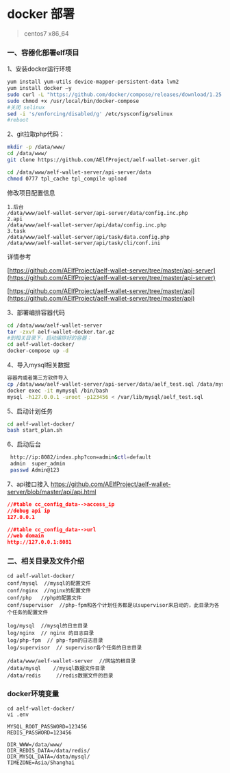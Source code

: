 # docker 部署

>centos7 x86_64

### 一、容器化部署elf项目
1、安装docker运行环境
```bash
yum install yum-utils device-mapper-persistent-data lvm2 
yum install docker –y 
sudo curl -L "https://github.com/docker/compose/releases/download/1.25.5/docker-compose-$(uname -s)-$(uname -m)" -o /usr/local/bin/docker-compose 
sudo chmod +x /usr/local/bin/docker-compose 
#关闭 selinux
sed -i 's/enforcing/disabled/g' /etc/sysconfig/selinux
#reboot
```

2、git拉取php代码：
```bash
mkdir -p /data/www/
cd /data/www/
git clone https://github.com/AElfProject/aelf-wallet-server.git

cd /data/www/aelf-wallet-server/api-server/data
chmod 0777 tpl_cache tpl_compile upload

```
修改项目配置信息
```text
1.后台
/data/www/aelf-wallet-server/api-server/data/config.inc.php
2.api
/data/www/aelf-wallet-server/api/data/config.inc.php
3.task
/data/www/aelf-wallet-server/api/task/data.config.php
/data/www/aelf-wallet-server/api/task/cli/conf.ini

```
详情参考

[https://github.com/AElfProject/aelf-wallet-server/tree/master/api-server](https://github.com/AElfProject/aelf-wallet-server/tree/master/api-server)

[https://github.com/AElfProject/aelf-wallet-server/tree/master/api](https://github.com/AElfProject/aelf-wallet-server/tree/master/api)


3、部署编排容器代码
```bash
cd /data/www/aelf-wallet-server
tar -zxvf aelf-wallet-docker.tar.gz 
#到相关目录下，启动编排好的容器：
cd aelf-wallet-docker/
docker-compose up -d
```

4、导入mysql相关数据
```bash
容器内或者第三方软件导入
cp /data/www/aelf-wallet-server/api-server/data/aelf_test.sql /data/mysql/
docker exec -it mymysql /bin/bash
mysql -h127.0.0.1 -uroot -p123456 < /var/lib/mysql/aelf_test.sql
```

5、启动计划任务
```bash
cd aelf-wallet-docker/
bash start_plan.sh
```

6、启动后台
```bash
 http://ip:8082/index.php?con=admin&ctl=default
 admin  super_admin
 passwd Admin@123
```
7、api接口接入
https://github.com/AElfProject/aelf-wallet-server/blob/master/api/api.html
```json
//#table cc_config_data-->access_ip
//debug api ip
127.0.0.1

//#table cc_config_data-->url
//web domain
http://127.0.0.1:8081

```

### 二、相关目录及文件介绍
```text
cd aelf-wallet-docker/
conf/mysql  //mysql的配置文件
conf/nginx  //nginx的配置文件
conf/php   //php的配置文件
conf/supervisor  //php-fpm和各个计划任务都是以supervisor来启动的，此目录为各个任务的配置文件

log/mysql  //mysql的日志目录
log/nginx  // nginx 的日志目录
log/php-fpm  // php-fpm的日志目录
log/supervisor  // supervisor各个任务的日志目录

/data/www/aelf-wallet-server  //网站的根目录
/data/mysql    //mysql数据文件目录
/data/redis     //redis数据文件的目录
```

### docker环境变量
```text
cd aelf-wallet-docker/
vi .env

MYSQL_ROOT_PASSWORD=123456
REDIS_PASSWORD=123456

DIR_WWW=/data/www/
DIR_REDIS_DATA=/data/redis/
DIR_MYSQL_DATA=/data/mysql/
TIMEZONE=Asia/Shanghai
```